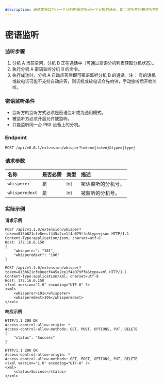 ```yaml
---
description: 通过本接口可让一个分机密语监听另一个分机的通话，即：监听方和被监听方两个分机之间可以互相通话，但是被监听分机的通话方不能和监听方通话。
---
```


# 密语监听



### 监听步骤

1. 分机 A 当前空闲，分机 B 正在通话中（可通过查询分机列表获取分机状态）。
2. 执行分机 A 密语监听分机 B 的命令。
3. 执行成功时，分机 A 自动应答后即可密语监听分机 B 的通话。注： 有的话机或软电话可能不支持自动应答，则话机或软电话会先响铃，手动接听后开始监听。

### 密语监听条件

* 监听方的监听方式必须是密语监听或为通用模式。
* 被监听方必须开启允许被监听。
* 只能监听同一台 PBX 设备上的分机。

### Endpoint

```text
POST /api/v0.0.1/extension/whisper?token={token}&type={type}
```

### 请求参数

| 名称 | 是否必需 | 类型 | 描述 |
| :--- | :--- | :--- | :--- |
| `whisperer` | 是 | Int | 密语监听的分机号。 |
| `whisperedext` | 是 | Int | 被监听的分机号。 |

### 实际示例

**请求示例**

```text
POST /api/v1.1.0/extension/whisper?token=813b621cfe8eecf445a2ce1f4a079ffe&type=json HTTP/1.1
Content-Type:application/json; charset=utf-8
Host: 172.16.6.150
{
    "whisperer": "101",
    "whisperedext": "106"
}
```

```text
POST /api/v1.1.0/extension/whisper?token=813b621cfe8eecf445a2ce1f4a079ffe&type=xml HTTP/1.1
Content-Type:application/xml; charset=utf-8
Host: 172.16.6.150
<?xml version="1.0" encoding="UTF-8" ?>
<xml>
	<whisperer>101</whisperer>
	<whisperedext>106</whisperedext>
</xml>
```

**响应示例**

```text
HTTP/1.1 200 OK
Access-control-allow-origin: *
Access-control-allow-methods: GET, POST, OPTIONS, PUT, DELETE
{
    "status": "Success"
}
```

```text
HTTP/1.1 200 OK
Access-control-allow-origin: *
Access-control-allow-methods: GET, POST, OPTIONS, PUT, DELETE
<?xml version="1.0" encoding="UTF-8" ?>
<xml>
	<status>Success</status>
</xml>
```


